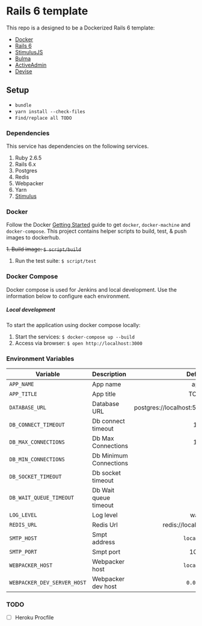 # Rails 6 template

This repo is a designed to be a Dockerized Rails 6 template:

  - [Docker](https://docs.docker.com/mac/started/)
  - [Rails 6](https://rubyonrails.org/)
  - [StimulusJS](https://github.com/stimulusjs/stimulus)
  - [Bulma](https://bulma.io/documentation)
  - [ActiveAdmin](https://activeadmin.info/)
  - [Devise](https://github.com/heartcombo/devise)

## Setup

  - `bundle`
  - `yarn install --check-files`
  - `Find/replace all TODO`

### Dependencies

This service has dependencies on the following services.

1. Ruby 2.6.5
1. Rails 6.x
1. Postgres
1. Redis
1. Webpacker
1. Yarn
  1. [Stimulus](https://stimulusjs.org/handbook/installing#using-webpack)

### Docker
Follow the Docker [Getting Started](https://docs.docker.com/mac/started/) guide to get `docker`, `docker-machine` and `docker-compose`.  This project contains helper scripts to build, test, & push images to dockerhub.  

~~1. Build image: `$ script/build`~~
1. Run the test suite: `$ script/test`

### Docker Compose
Docker compose is used for Jenkins and local development.  Use the information below to configure each environment.

##### Local development
To start the application using docker compose locally:

1. Start the services: `$ docker-compose up --build`
1. Access via browser: `$ open http://localhost:3000`

### Environment Variables

| Variable       |  Description   | Default                 |
| ---------------|:---------------|:-----------------------:|
| `APP_NAME`     | App name       | app
| `APP_TITLE`     | App title      | TODO
| `DATABASE_URL`  | Database URL  | postgres://localhost:5432/app_development
| `DB_CONNECT_TIMEOUT` | Db connect timeout | 10
| `DB_MAX_CONNECTIONS` | Db Max Connections | 16
| `DB_MIN_CONNECTIONS` | Db Minimum Connections | 5
| `DB_SOCKET_TIMEOUT` | Db socket timeout | 5
| `DB_WAIT_QUEUE_TIMEOUT` | Db Wait queue timeout | 5
| `LOG_LEVEL`    | Log level      | warn
| `REDIS_URL`  | Redis Url   | redis://localhost:6379/0
| `SMTP_HOST`  | Smpt address   | `localhost`
| `SMTP_PORT`  | Smpt port   | 1025
| `WEBPACKER_HOST` | Webpacker host | `localhost`
| `WEBPACKER_DEV_SERVER_HOST` | Webpacker dev host | `0.0.0.0`

### TODO

- [ ] Heroku Procfile

